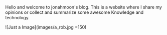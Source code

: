 Hello and welcome to jonahmoon's blog. 
This is a website where I share my opinions or collect and summarize some awesome Knowledge and technology.

![Just a Image](images/a_rob.jpg =150)